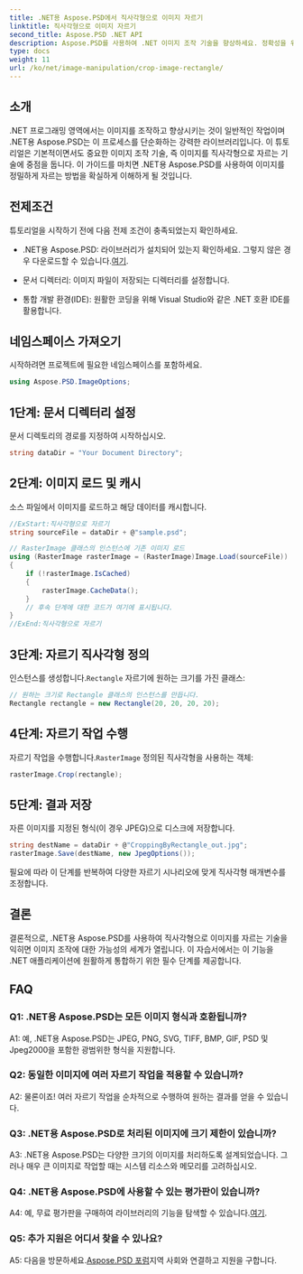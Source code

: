 ```yaml
---
title: .NET용 Aspose.PSD에서 직사각형으로 이미지 자르기
linktitle: 직사각형으로 이미지 자르기
second_title: Aspose.PSD .NET API
description: Aspose.PSD를 사용하여 .NET 이미지 조작 기술을 향상하세요. 정확성을 위해 직사각형을 사용하여 이미지 자르기를 단계별로 알아보세요.
type: docs
weight: 11
url: /ko/net/image-manipulation/crop-image-rectangle/
---
```

## 소개

.NET 프로그래밍 영역에서는 이미지를 조작하고 향상시키는 것이 일반적인 작업이며 .NET용 Aspose.PSD는 이 프로세스를 단순화하는 강력한 라이브러리입니다. 이 튜토리얼은 기본적이면서도 중요한 이미지 조작 기술, 즉 이미지를 직사각형으로 자르는 기술에 중점을 둡니다. 이 가이드를 마치면 .NET용 Aspose.PSD를 사용하여 이미지를 정밀하게 자르는 방법을 확실하게 이해하게 될 것입니다.

## 전제조건

튜토리얼을 시작하기 전에 다음 전제 조건이 충족되었는지 확인하세요.

-  .NET용 Aspose.PSD: 라이브러리가 설치되어 있는지 확인하세요. 그렇지 않은 경우 다운로드할 수 있습니다.[여기](https://releases.aspose.com/psd/net/).

- 문서 디렉터리: 이미지 파일이 저장되는 디렉터리를 설정합니다.

- 통합 개발 환경(IDE): 원활한 코딩을 위해 Visual Studio와 같은 .NET 호환 IDE를 활용합니다.

## 네임스페이스 가져오기

시작하려면 프로젝트에 필요한 네임스페이스를 포함하세요.

```csharp
using Aspose.PSD.ImageOptions;
```

## 1단계: 문서 디렉터리 설정

문서 디렉토리의 경로를 지정하여 시작하십시오.

```csharp
string dataDir = "Your Document Directory";
```

## 2단계: 이미지 로드 및 캐시

소스 파일에서 이미지를 로드하고 해당 데이터를 캐시합니다.

```csharp
//ExStart:직사각형으로 자르기
string sourceFile = dataDir + @"sample.psd";

// RasterImage 클래스의 인스턴스에 기존 이미지 로드
using (RasterImage rasterImage = (RasterImage)Image.Load(sourceFile))
{
    if (!rasterImage.IsCached)
    {
        rasterImage.CacheData();
    }
    // 후속 단계에 대한 코드가 여기에 표시됩니다.
}
//ExEnd:직사각형으로 자르기
```

## 3단계: 자르기 직사각형 정의

 인스턴스를 생성합니다.`Rectangle` 자르기에 원하는 크기를 가진 클래스:

```csharp
// 원하는 크기로 Rectangle 클래스의 인스턴스를 만듭니다.
Rectangle rectangle = new Rectangle(20, 20, 20, 20);
```

## 4단계: 자르기 작업 수행

 자르기 작업을 수행합니다.`RasterImage` 정의된 직사각형을 사용하는 객체:

```csharp
rasterImage.Crop(rectangle);
```

## 5단계: 결과 저장

자른 이미지를 지정된 형식(이 경우 JPEG)으로 디스크에 저장합니다.

```csharp
string destName = dataDir + @"CroppingByRectangle_out.jpg";
rasterImage.Save(destName, new JpegOptions());
```

필요에 따라 이 단계를 반복하여 다양한 자르기 시나리오에 맞게 직사각형 매개변수를 조정합니다.

## 결론

결론적으로, .NET용 Aspose.PSD를 사용하여 직사각형으로 이미지를 자르는 기술을 익히면 이미지 조작에 대한 가능성의 세계가 열립니다. 이 자습서에서는 이 기능을 .NET 애플리케이션에 원활하게 통합하기 위한 필수 단계를 제공합니다.

## FAQ

### Q1: .NET용 Aspose.PSD는 모든 이미지 형식과 호환됩니까?

A1: 예, .NET용 Aspose.PSD는 JPEG, PNG, SVG, TIFF, BMP, GIF, PSD 및 Jpeg2000을 포함한 광범위한 형식을 지원합니다.

### Q2: 동일한 이미지에 여러 자르기 작업을 적용할 수 있습니까?

A2: 물론이죠! 여러 자르기 작업을 순차적으로 수행하여 원하는 결과를 얻을 수 있습니다.

### Q3: .NET용 Aspose.PSD로 처리된 이미지에 크기 제한이 있습니까?

A3: .NET용 Aspose.PSD는 다양한 크기의 이미지를 처리하도록 설계되었습니다. 그러나 매우 큰 이미지로 작업할 때는 시스템 리소스와 메모리를 고려하십시오.

### Q4: .NET용 Aspose.PSD에 사용할 수 있는 평가판이 있습니까?

 A4: 예, 무료 평가판을 구매하여 라이브러리의 기능을 탐색할 수 있습니다.[여기](https://releases.aspose.com/).

### Q5: 추가 지원은 어디서 찾을 수 있나요?

 A5: 다음을 방문하세요.[Aspose.PSD 포럼](https://forum.aspose.com/c/psd/34)지역 사회와 연결하고 지원을 구합니다.